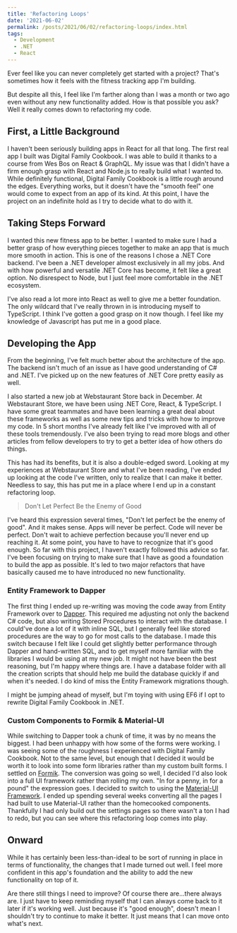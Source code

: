 ```yaml
---
title: 'Refactoring Loops'
date: '2021-06-02'
permalink: /posts/2021/06/02/refactoring-loops/index.html
tags:
  - Development
  - .NET
  - React
---
```


Ever feel like you can never completely get started with a project? That's sometimes how it feels with the fitness tracking app I'm building.
<!-- excerpt -->

But despite all this, I feel like I'm farther along than I was a month or two ago even without any new functionality added. How is that possible you ask? Well it really comes down to refactoring my code.

## First, a Little Background

I haven't been seriously building apps in React for all that long. The first real app I built was Digital Family Cookbook. I was able to build it thanks to a course from Wes Bos on React & GraphQL. My issue was that I didn't have a firm enough grasp with React and Node.js to really build what I wanted to. While definitely functional, Digital Family Cookbook is a little rough around the edges. Everything works, but it doesn't have the "smooth feel" one would come to expect from an app of its kind. At this point, I have the project on an indefinite hold as I try to decide what to do with it.

## Taking Steps Forward

I wanted this new fitness app to be better. I wanted to make sure I had a better grasp of how everything pieces together to make an app that is much more smooth in action. This is one of the reasons I chose a .NET Core backend. I've been a .NET developer almost exclusively in all my jobs. And with how powerful and versatile .NET Core has become, it felt like a great option. No disrespect to Node, but I just feel more comfortable in the .NET ecosystem.

I've also read a lot more into React as well to give me a better foundation. The only wildcard that I've really thrown in is introducing myself to TypeScript. I think I've gotten a good grasp on it now though. I feel like my knowledge of Javascript has put me in a good place.

## Developing the App

From the beginning, I've felt much better about the architecture of the app. The backend isn't much of an issue as I have good understanding of C# and .NET. I've picked up on the new features of .NET Core pretty easily as well.

I also started a new job at Webstaurant Store back in December. At Webstaurant Store, we have been using .NET Core, React, & TypeScript. I have some great teammates and have been learning a great deal about these frameworks as well as some new tips and tricks with how to improve my code. In 5 short months I've already felt like I've improved with all of these tools tremendously. I've also been trying to read more blogs and other articles from fellow developers to try to get a better idea of how others do things.

This has had its benefits, but it is also a double-edged sword. Looking at my experiences at Webstaurant Store and what I've been reading, I've ended up looking at the code I've written, only to realize that I can make it better. Needless to say, this has put me in a place where I end up in a constant refactoring loop.

> Don't Let Perfect Be the Enemy of Good

I've heard this expression several times, "Don't let perfect be the enemy of good". And it makes sense. Apps will never be perfect. Code will never be perfect. Don't wait to achieve perfection because you'll never end up reaching it. At some point, you have to have to recognize that it's good enough. So far with this project, I haven't exactly followed this advice so far. I've been focusing on trying to make sure that I have as good a foundation to build the app as possible. It's led to two major refactors that have basically caused me to have introduced no new functionality.

### Entity Framework to Dapper

The first thing I ended up re-writing was moving the code away from Entity Framework over to [Dapper](https://github.com/DapperLib/Dapper). This required me adjusting not only the backend C# code, but also writing Stored Procedures to interact with the database. I could've done a lot of it with inline SQL, but I generally feel like stored procedures are the way to go for most calls to the database. I made this switch because I felt like I could get slightly better performance through Dapper and hand-written SQL, and to get myself more familiar with the libraries I would be using at my new job. It might not have been the best reasoning, but I'm happy where things are. I have a database folder with all the creation scripts that should help me build the database quickly if and when it's needed. I do kind of miss the Entity Framework migrations though.

I might be jumping ahead of myself, but I'm toying with using EF6 if I opt to rewrite Digital Family Cookbook in .NET.

### Custom Components to Formik & Material-UI

While switching to Dapper took a chunk of time, it was by no means the biggest. I had been unhappy with how some of the forms were working. I was seeing some of the roughness I experienced with Digital Family Cookbook. Not to the same level, but enough that I decided it would be worth it to look into some form libraries rather than my custom built forms. I settled on [Formik](https://formik.org/). The conversion was going so well, I decided I'd also look into a full UI framework rather than rolling my own. "In for a penny, in for a pound" the expression goes. I decided to switch to using the [Material-UI Framework](https://material-ui.com/). I ended up spending several weeks converting all the pages I had built to use Material-UI rather than the homecooked components. Thankfully I had only build out the settings pages so there wasn't a ton I had to redo, but you can see where this refactoring loop comes into play.

## Onward

While it has certainly been less-than-ideal to be sort of running in place in terms of functionality, the changes that I made turned out well. I feel more confident in this app's foundation and the ability to add the new functionality on top of it.

Are there still things I need to improve? Of course there are...there always are. I just have to keep reminding myself that I can always come back to it later if it's working well. Just because it's "good enough", doesn't mean I shouldn't try to continue to make it better. It just means that I can move onto what's next.
